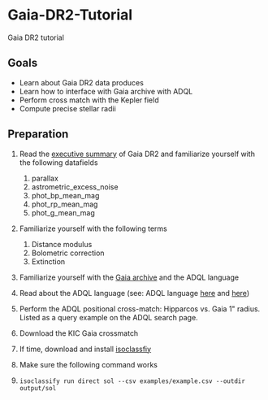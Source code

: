 # Gaia-DR2-Tutorial

Gaia DR2 tutorial

## Goals

- Learn about Gaia DR2 data produces
- Learn how to interface with Gaia archive with ADQL
- Perform cross match with the Kepler field
- Compute precise stellar radii

## Preparation 

1. Read the [executive summary](https://gea.esac.esa.int/archive/documentation/GDR2/index.html) of Gaia DR2 and familiarize yourself with the following datafields

   1. parallax
   1. astrometric_excess_noise
   1. phot_bp_mean_mag
   1. phot_rp_mean_mag 
   1. phot_g_mean_mag

1. Familiarize yourself with the following terms

   1. Distance modulus
   1. Bolometric correction
   1. Extinction 
   
1. Familiarize yourself with the [Gaia archive](https://gea.esac.esa.int/archive/) and the ADQL language

1. Read about the ADQL language (see: ADQL language [here](https://gea.esac.esa.int/archive-help/adql/index.html) and [here](https://www.cosmos.esa.int/documents/915837/915858/ADQL_handson_slides.pdf/652b9120-a3fe-4857-b5eb-933b476687ad))

1. Perform the ADQL positional cross-match: Hipparcos vs. Gaia 1" radius. Listed as a query example on the ADQL search page.

1. Download the KIC Gaia crossmatch

1. If time, download and install [isoclassfiy](https://github.com/petigura/isoclassify)

  1. Make sure the following command works 
  1. `isoclassify run direct sol --csv examples/example.csv --outdir output/sol`
